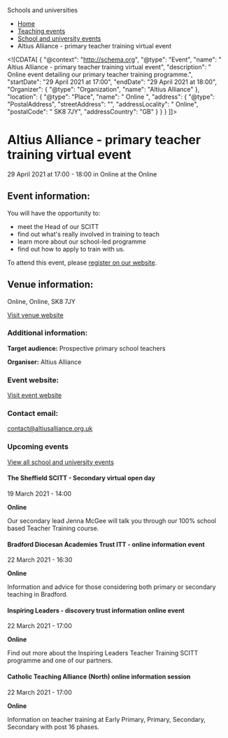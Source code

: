 Schools and universities

*   [Home](/)
*   [Teaching events](/teaching-events)
*   [School and university events](/teaching-events/training-provider-events)
*   Altius Alliance - primary teacher training virtual event

<!\[CDATA\[ { "@context": "http://schema.org", "@type": "Event", "name": " Altius Alliance - primary teacher training virtual event", "description": " Online event detailing our primary teacher training programme.", "startDate": "29 April 2021 at 17:00", "endDate": "29 April 2021 at 18:00", "Organizer": { "@type": "Organization", "name": "Altius Alliance" }, "location": { "@type": "Place", "name": " Online ", "address": { "@type": "PostalAddress", "streetAddress": "", "addressLocality": " Online", "postalCode": " SK8 7JY", "addressCountry": "GB" } } } \]\]>

Altius Alliance - primary teacher training virtual event
========================================================

29 April 2021 at 17:00 - 18:00 in Online at the Online

Event information:
------------------

You will have the opportunity to:

*   meet the Head of our SCITT
*   find out what's really involved in training to teach
*   learn more about our school-led programme 
*   find out how to apply to train with us.

To attend this event, please [register on our website](https://www.altiusalliance.org.uk/).

Venue information:
------------------

Online, Online, SK8 7JY

[Visit venue website](https://www.altiusalliance.org.uk/ "Online")

### Additional information:

**Target audience:** Prospective primary school teachers

**Organiser:** Altius Alliance

### Event website:

[Visit event website](https://www.altiusalliance.org.uk/)

### Contact email:

[contact@altiusalliance.org.uk](mailto:contact@altiusalliance.org.uk)

### Upcoming events

[View all school and university events](/teaching-events/training-provider-events)

[](/teaching-events/training-provider-events/210319-the-sheffield-scitt-secondary-virtual-open-day)

#### The Sheffield SCITT - Secondary virtual open day

19 March 2021 - 14:00

**Online**

Our secondary lead Jenna McGee will talk you through our 100% school based Teacher Training course.

[](/teaching-events/training-provider-events/210322-bradford-diocesan-academies-trust-itt-online-information-event)

#### Bradford Diocesan Academies Trust ITT - online information event

22 March 2021 - 16:30

**Online**

Information and advice for those considering both primary or secondary teaching in Bradford.

[](/teaching-events/training-provider-events/210322-inspiring-leaders-discovery-trust-information-online-event)

#### Inspiring Leaders - discovery trust information online event

22 March 2021 - 17:00

**Online**

Find out more about the Inspiring Leaders Teacher Training SCITT programme and one of our partners.

[](/teaching-events/training-provider-events/210322-catholic-teaching-alliance-north-online-information-session)

#### Catholic Teaching Alliance (North) online information session

22 March 2021 - 17:00

**Online**

Information on teacher training at Early Primary, Primary, Secondary, Secondary with post 16 phases.